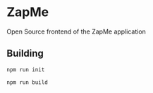 # ZapMe

Open Source frontend of the ZapMe application

## Building

```bash
npm run init

npm run build
```

